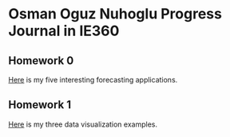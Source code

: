 # Osman Oguz Nuhoglu Progress Journal in IE360

## Homework 0 
[Here](files/hw0.html) is my five interesting forecasting applications.

## Homework 1
[Here](files/hw1.html) is my three data visualization examples.
